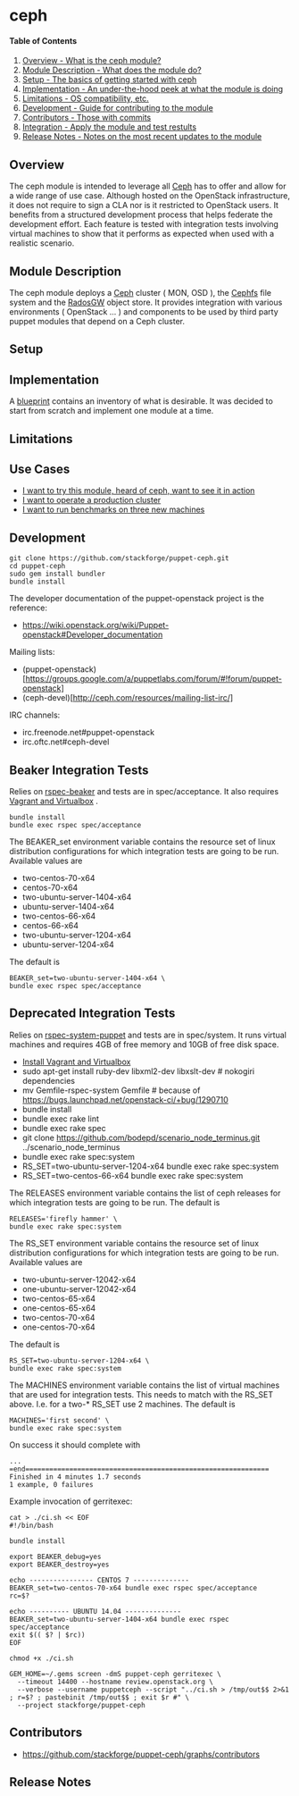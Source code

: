ceph
====

#### Table of Contents

1. [Overview - What is the ceph module?](#overview)
2. [Module Description - What does the module do?](#module-description)
3. [Setup - The basics of getting started with ceph](#setup)
4. [Implementation - An under-the-hood peek at what the module is doing](#implementation)
5. [Limitations - OS compatibility, etc.](#limitations)
6. [Development - Guide for contributing to the module](#development)
7. [Contributors - Those with commits](#contributors)
7. [Integration - Apply the module and test restults](#integration-tests)
8. [Release Notes - Notes on the most recent updates to the module](#release-notes)

Overview
--------

The ceph module is intended to leverage all [Ceph](http://ceph.com/) has to offer and allow for a wide range of use case. Although hosted on the OpenStack infrastructure, it does not require to sign a CLA nor is it restricted to OpenStack users. It benefits from a structured development process that helps federate the development effort. Each feature is tested with integration tests involving virtual machines to show that it performs as expected when used with a realistic scenario.

Module Description
------------------

The ceph module deploys a [Ceph](http://ceph.com/) cluster ( MON, OSD ), the [Cephfs](http://ceph.com/docs/next/cephfs/) file system and the [RadosGW](http://ceph.com/docs/next/radosgw/) object store. It provides integration with various environments ( OpenStack ... ) and components to be used by third party puppet modules that depend on a Ceph cluster.

Setup
-----

Implementation
--------------

A [blueprint](https://wiki.openstack.org/wiki/Puppet-openstack/ceph-blueprint) contains an inventory of what is desirable. It was decided to start from scratch and implement one module at a time.

Limitations
-----------

Use Cases
---------

* [I want to try this module, heard of ceph, want to see it in action](USECASES.md#i-want-to-try-this-module,-heard-of-ceph,-want-to-see-it-in-action)
* [I want to operate a production cluster](USECASES.md#i-want-to-operate-a-production-cluster)
* [I want to run benchmarks on three new machines](USECASES.md#i-want-to-run-benchmarks-on-three-new-machines)

Development
-----------

```
git clone https://github.com/stackforge/puppet-ceph.git
cd puppet-ceph
sudo gem install bundler
bundle install
```

The developer documentation of the puppet-openstack project is the reference:

* https://wiki.openstack.org/wiki/Puppet-openstack#Developer_documentation

Mailing lists:

* (puppet-openstack)[https://groups.google.com/a/puppetlabs.com/forum/#!forum/puppet-openstack]
* (ceph-devel)[http://ceph.com/resources/mailing-list-irc/]

IRC channels:

* irc.freenode.net#puppet-openstack
* irc.oftc.net#ceph-devel

Beaker Integration Tests
------------------------

Relies on
[rspec-beaker](https://github.com/puppetlabs/beaker-rspec)
and tests are in spec/acceptance.
It also requires [Vagrant and Virtualbox](http://docs-v1.vagrantup.com/v1/docs/getting-started/)
.

```
bundle install
bundle exec rspec spec/acceptance
```

The BEAKER_set environment variable contains the resource set of linux
distribution configurations for which integration tests are going
to be run. Available values are

* two-centos-70-x64
* centos-70-x64
* two-ubuntu-server-1404-x64
* ubuntu-server-1404-x64
* two-centos-66-x64
* centos-66-x64
* two-ubuntu-server-1204-x64
* ubuntu-server-1204-x64

The default is

```
BEAKER_set=two-ubuntu-server-1404-x64 \
bundle exec rspec spec/acceptance
```

Deprecated Integration Tests
----------------------------

Relies on
[rspec-system-puppet](https://github.com/puppetlabs/rspec-system-puppet)
and tests are in spec/system. It runs virtual machines and requires
4GB of free memory and 10GB of free disk space.

* [Install Vagrant and Virtualbox](http://docs-v1.vagrantup.com/v1/docs/getting-started/)
* sudo apt-get install ruby-dev libxml2-dev libxslt-dev # nokogiri dependencies
* mv Gemfile-rspec-system Gemfile # because of https://bugs.launchpad.net/openstack-ci/+bug/1290710
* bundle install
* bundle exec rake lint
* bundle exec rake spec
* git clone https://github.com/bodepd/scenario_node_terminus.git ../scenario_node_terminus
* bundle exec rake spec:system
* RS_SET=two-ubuntu-server-1204-x64 bundle exec rake spec:system
* RS_SET=two-centos-66-x64 bundle exec rake spec:system

The RELEASES environment variable contains the list of ceph releases
for which integration tests are going to be run. The default is

```
RELEASES='firefly hammer' \
bundle exec rake spec:system
```

The RS_SET environment variable contains the resource set of linux
distribution configurations for which integration tests are going
to be run. Available values are

* two-ubuntu-server-12042-x64
* one-ubuntu-server-12042-x64
* two-centos-65-x64
* one-centos-65-x64
* two-centos-70-x64
* one-centos-70-x64

The default is

```
RS_SET=two-ubuntu-server-1204-x64 \
bundle exec rake spec:system
```

The MACHINES environment variable contains the list of virtual
machines that are used for integration tests. This needs to match
with the RS_SET above. I.e. for a two-* RS_SET use 2 machines.
The default is

```
MACHINES='first second' \
bundle exec rake spec:system
```

On success it should complete with

```
...
=end=============================================================
Finished in 4 minutes 1.7 seconds
1 example, 0 failures
```

Example invocation of gerritexec:

```
cat > ./ci.sh << EOF
#!/bin/bash

bundle install

export BEAKER_debug=yes
export BEAKER_destroy=yes

echo ---------------- CENTOS 7 --------------
BEAKER_set=two-centos-70-x64 bundle exec rspec spec/acceptance
rc=$?

echo ---------- UBUNTU 14.04 --------------
BEAKER_set=two-ubuntu-server-1404-x64 bundle exec rspec spec/acceptance
exit $(( $? | $rc))
EOF

chmod +x ./ci.sh

GEM_HOME=~/.gems screen -dmS puppet-ceph gerritexec \
  --timeout 14400 --hostname review.openstack.org \
  --verbose --username puppetceph --script "../ci.sh > /tmp/out$$ 2>&1 ; r=$? ; pastebinit /tmp/out$$ ; exit $r #" \
  --project stackforge/puppet-ceph
```

Contributors
------------

* https://github.com/stackforge/puppet-ceph/graphs/contributors

Release Notes
-------------
